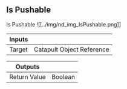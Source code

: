 ## Is Pushable
Is Pushable
![[../img/nd_img_IsPushable.png]]

|Inputs||
|--|--|
| Target | Catapult Object Reference |

|Outputs||
|--|--|
| Return Value | Boolean |
